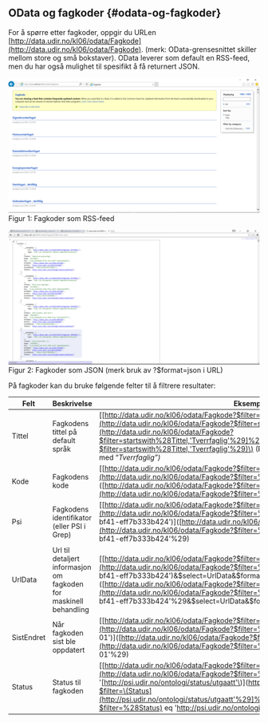 ## OData og fagkoder {#odata-og-fagkoder}

For å spørre etter fagkoder, oppgir du URLen [http://data.udir.no/kl06/odata/Fagkode](http://data.udir.no/kl06/odata/Fagkode). \(merk: OData-grensesnittet skiller mellom store og små bokstaver\). OData leverer som default en RSS-feed, men du har også mulighet til spesifikt å få returnert JSON.

![](../figurer/figur1.PNG)  
Figur 1: Fagkoder som RSS-feed

![](../figurer/figur2.PNG)  
Figur 2: Fagkoder som JSON \(merk bruk av ?$format=json i URL\)

På fagkoder kan du bruke følgende felter til å filtrere resultater:

| **Felt** | **Beskrivelse** | **Eksempel** |
| --- | --- | --- |
| Tittel | Fagkodens tittel på default språk | \[[http://data.udir.no/kl06/odata/Fagkode?$filter=startswith\(Tittel,'Tverrfaglig'\)\]\(http://data.udir.no/kl06/odata/Fagkode?$filter=startswith\(Tittel,'Tverrfaglig'\)](http://data.udir.no/kl06/odata/Fagkode?$filter=startswith%28Tittel,'Tverrfaglig'%29]%28http://data.udir.no/kl06/odata/Fagkode?$filter=startswith%28Tittel,'Tverrfaglig'%29)\) \(Returnerer alle fagkoder hvis tittel starter med “_Tverrfaglig”\)_ |
| Kode | Fagkodens kode | \[[http://data.udir.no/kl06/odata/Fagkode?$filter=\(Kode](http://data.udir.no/kl06/odata/Fagkode?$filter=%28Kode) eq 'ENG0001'\)\]\([http://data.udir.no/kl06/odata/Fagkode?$filter=\(Kode](http://data.udir.no/kl06/odata/Fagkode?$filter=%28Kode) eq 'ENG0001'%29\) |
| Psi | Fagkodens identifikator \(eller PSI i Grep\) | \[[http://data.udir.no/kl06/odata/Fagkode?$filter=\(Psi](http://data.udir.no/kl06/odata/Fagkode?$filter=%28Psi) eq 'uuid:59d5b28c-963b-40d4-bf41-eff7b333b424'\)\]\([http://data.udir.no/kl06/odata/Fagkode?$filter=\(Psi](http://data.udir.no/kl06/odata/Fagkode?$filter=%28Psi) eq 'uuid:59d5b28c-963b-40d4-bf41-eff7b333b424'%29\) |
| UrlData | Url til detaljert informasjon om fagkoden for maskinell behandling | \[[http://data.udir.no/kl06/odata/Fagkode?$filter=\(Psi](http://data.udir.no/kl06/odata/Fagkode?$filter=%28Psi) eq 'uuid:59d5b28c-963b-40d4-bf41-eff7b333b424'\)&$select=UrlData&$format=json\]\([http://data.udir.no/kl06/odata/Fagkode?$filter=\(Psi](http://data.udir.no/kl06/odata/Fagkode?$filter=%28Psi) eq 'uuid:59d5b28c-963b-40d4-bf41-eff7b333b424'%29&$select=UrlData&$format=json\) |
| SistEndret | Når fagkoden sist ble oppdatert | \[[http://data.udir.no/kl06/odata/Fagkode?$filter=\(SistEndret](http://data.udir.no/kl06/odata/Fagkode?$filter=%28SistEndret) gt datetime'2011-01-01'\)\]\([http://data.udir.no/kl06/odata/Fagkode?$filter=\(SistEndret](http://data.udir.no/kl06/odata/Fagkode?$filter=%28SistEndret) gt datetime'2011-01-01'%29\) |
| Status | Status til fagkoden | \[[http://data.udir.no/kl06/odata/Fagkode?$filter=\(Status](http://data.udir.no/kl06/odata/Fagkode?$filter=%28Status) eq '[http://psi.udir.no/ontologi/status/utgaatt'\)\]\(http://data.udir.no/kl06/odata/Fagkode?$filter=\(Status](http://psi.udir.no/ontologi/status/utgaatt'%29]%28http://data.udir.no/kl06/odata/Fagkode?$filter=%28Status) eq '[http://psi.udir.no/ontologi/status/utgaatt'\)](http://psi.udir.no/ontologi/status/utgaatt'%29)\) |



